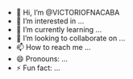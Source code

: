 - 👋 Hi, I’m @VICTORIOFNACABA
- 👀 I’m interested in ...
- 🌱 I’m currently learning ...
- 💞️ I’m looking to collaborate on ...
- 📫 How to reach me ...
- 😄 Pronouns: ...
- ⚡ Fun fact: ...

<!---
VICTORIOFNACABA/VICTORIOFNACABA is a ✨ special ✨ repository because its `README.md` (this file) appears on your GitHub profile.
You can click the Preview link to take a look at your changes.
--->
